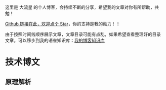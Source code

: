 这里是 大流星 的个人博客，会持续不断的分享，希望我的文章对你有所帮助，共勉！

[Github 链接在此，欢迎点个 Star](https://github.com/AttemptWeb/Record/issues)，你的支持是我的动力！！

由于按照时间线顺序展示文章，文章目录可能有点乱，如果希望查看整理好的目录文章，可以移步到我的语雀知识库：[我的博客知识库](https://www.yuque.com/yopai/pp6bv5)

<!-- ## 博客栏目

<contentcard-component></contentcard-component> -->

# 技术博文

<!-- 文章卡片 -->
<articlecard-component type='front' index="0"></articlecard-component>

## 原理解析

<articlecard-component type='front' desc="principle" index="1"></articlecard-component>

